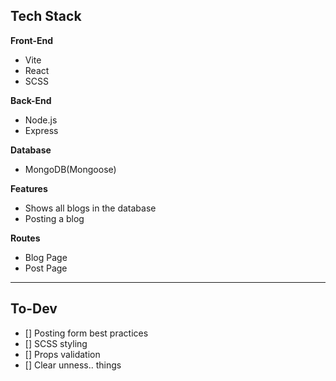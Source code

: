 ## Tech Stack

**Front-End**
- Vite
- React
- SCSS

**Back-End**
- Node.js
- Express

**Database**
- MongoDB(Mongoose)

**Features**
- Shows all blogs in the database
- Posting a blog

**Routes**
- Blog Page
- Post Page
---
## To-Dev
- [] Posting form best practices
- [] SCSS styling
- [] Props validation
- [] Clear unness.. things 